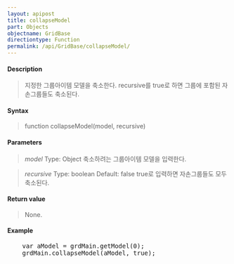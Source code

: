 ```yaml
---
layout: apipost
title: collapseModel
part: Objects
objectname: GridBase
directiontype: Function
permalink: /api/GridBase/collapseModel/
---
```



#### Description

> 지정한 그룹아이템 모델을 축소한다. recursive를 true로 하면 그룹에 포함된 자손그룹들도 축소된다. 

#### Syntax

> function collapseModel(model, recursive)

#### Parameters

> *model*
> Type: Object
> 축소하려는 그룹아이템 모델을 입력한다.

> *recursive*
> Type: boolean
> Default: false
> true로 입력하면 자손그룹들도 모두 축소된다.

#### Return value

> None.

#### Example

<pre class="prettyprint">
    var aModel = grdMain.getModel(0); 
    grdMain.collapseModel(aModel, true);
</pre>

